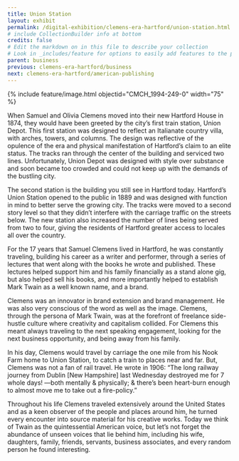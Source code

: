 ```yaml
---
title: Union Station
layout: exhibit
permalink: /digital-exhibition/clemens-era-hartford/union-station.html
# include CollectionBuilder info at bottom
credits: false
# Edit the markdown on in this file to describe your collection
# Look in _includes/feature for options to easily add features to the page
parent: business
previous: clemens-era-hartford/business
next: clemens-era-hartford/american-publishing
---
```


{% include feature/image.html objectid="CMCH_1994-249-0" width="75" %}

When Samuel and Olivia Clemens moved into their new Hartford House in 1874, they would have been greeted by the city’s first train station, Union Depot. This first station was designed to reflect an Italianate country villa, with arches, towers, and columns. The design was reflective of the opulence of the era and physical manifestation of Hartford’s claim to an elite status. The tracks ran through the center of the building and serviced two lines. Unfortunately, Union Depot was designed with style over substance and soon became too crowded and could not keep up with the demands of the bustling city. 

The second station is the building you still see in Hartford today. Hartford’s Union Station opened to the public in 1889 and was designed with function in mind to better serve the growing city. The tracks were moved to a second story level so that they didn’t interfere with the carriage traffic on the streets below. The new station also increased the number of lines being served from two to four, giving the residents of Hartford greater access to locales all over the country. 

For the 17 years that Samuel Clemens lived in Hartford, he was constantly traveling, building his career as a writer and performer, through a series of lectures that went along with the books he wrote and published. These lectures helped support him and his family financially as a stand alone gig, but also helped sell his books, and more importantly helped to establish Mark Twain as a well known name, and a brand. 

Clemens was an innovator in brand extension and brand management. He was also very conscious of the word as well as the image. Clemens, through the persona of Mark Twain, was at the forefront of freelance side-hustle culture where creativity and capitalism collided. For Clemens this meant always traveling to the next speaking engagement, looking for the next business opportunity, and being away from his family. 

In his day, Clemens would travel by carriage the one mile from his Nook Farm home to Union Station, to catch a train to places near and far. But, Clemens was not a fan of rail travel. He wrote in 1906: “The long railway journey from Dublin [New Hampshire] last Wednesday destroyed me for 7 whole days! —both mentally & physically; & there’s been heart-burn enough to almost move me to take out a fire-policy.” 

Throughout his life Clemens traveled extensively around the United States and as a keen observer of the people and places around him, he turned every encounter into source material for his creative works. Today we think of Twain as the quintessential American voice, but let’s not forget the abundance of unseen voices that lie behind him, including his wife, daughters, family, friends, servants, business associates, and every random person he found interesting. 
